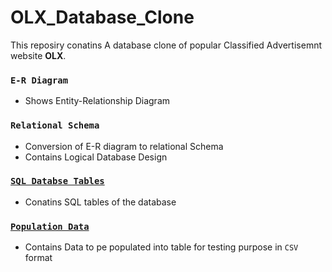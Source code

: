 # OLX_Database_Clone
This reposiry conatins A database clone of popular Classified Advertisemnt website **OLX**.

### `E-R Diagram`
* Shows Entity-Relationship Diagram
### `Relational Schema`
* Conversion of E-R diagram to relational Schema
* Contains Logical Database Design
### [`SQL Databse Tables`](database)
* Conatins SQL tables of the database
### [`Population Data`](population_data)
* Contains Data to pe populated into table for testing purpose in `CSV` format
